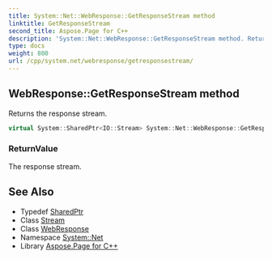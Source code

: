 ```yaml
---
title: System::Net::WebResponse::GetResponseStream method
linktitle: GetResponseStream
second_title: Aspose.Page for C++
description: 'System::Net::WebResponse::GetResponseStream method. Returns the response stream in C++.'
type: docs
weight: 800
url: /cpp/system.net/webresponse/getresponsestream/
---
```

## WebResponse::GetResponseStream method


Returns the response stream.

```cpp
virtual System::SharedPtr<IO::Stream> System::Net::WebResponse::GetResponseStream()=0
```


### ReturnValue

The response stream.

## See Also

* Typedef [SharedPtr](../../../system/sharedptr/)
* Class [Stream](../../../system.io/stream/)
* Class [WebResponse](../)
* Namespace [System::Net](../../)
* Library [Aspose.Page for C++](../../../)
